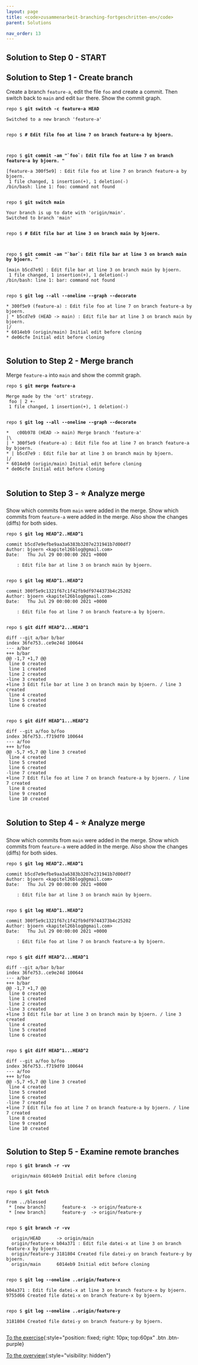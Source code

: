```yaml
---
layout: page
title: <code>zusammenarbeit-branching-fortgeschritten-en</code>
parent: Solutions

nav_order: 13
---
```

## Solution to Step 0 - START

## Solution to Step 1 - Create branch

Create a branch `feature-a`, edit the file `foo`
and create a commit.
Then switch back to `main` and edit `bar` there.
Show the commit graph.


<pre><code>repo $ <b>git switch -c feature-a HEAD</b><br><br>Switched to a new branch 'feature-a'<br><br></code></pre>



<pre><code>repo $ <b># Edit file foo at line 7 on branch feature-a by bjoern.</b><br><br><br></code></pre>



<pre><code>repo $ <b>git commit -am &quot;`foo`: Edit file foo at line 7 on branch feature-a by bjoern. &quot;</b><br><br>[feature-a 300f5e9] : Edit file foo at line 7 on branch feature-a by bjoern.<br> 1 file changed, 1 insertion(+), 1 deletion(-)<br>/bin/bash: line 1: foo: command not found<br><br></code></pre>



<pre><code>repo $ <b>git switch main</b><br><br>Your branch is up to date with 'origin/main'.<br>Switched to branch 'main'<br><br></code></pre>



<pre><code>repo $ <b># Edit file bar at line 3 on branch main by bjoern.</b><br><br><br></code></pre>



<pre><code>repo $ <b>git commit -am &quot;`bar`: Edit file bar at line 3 on branch main by bjoern. &quot;</b><br><br>[main b5cd7e9] : Edit file bar at line 3 on branch main by bjoern.<br> 1 file changed, 1 insertion(+), 1 deletion(-)<br>/bin/bash: line 1: bar: command not found<br><br></code></pre>



<pre><code>repo $ <b>git log --all --oneline --graph --decorate</b><br><br>* 300f5e9 (feature-a) : Edit file foo at line 7 on branch feature-a by bjoern.<br>| * b5cd7e9 (HEAD -&gt; main) : Edit file bar at line 3 on branch main by bjoern.<br>|/  <br>* 6014eb9 (origin/main) Initial edit before cloning<br>* de06cfe Initial edit before cloning<br><br></code></pre>


## Solution to Step 2 - Merge branch

Merge `feature-a` into `main` and
show the commit graph.


<pre><code>repo $ <b>git merge feature-a</b><br><br>Merge made by the 'ort' strategy.<br> foo | 2 +-<br> 1 file changed, 1 insertion(+), 1 deletion(-)<br><br></code></pre>



<pre><code>repo $ <b>git log --all --oneline --graph --decorate</b><br><br>*   c00b978 (HEAD -&gt; main) Merge branch 'feature-a'<br>|\  <br>| * 300f5e9 (feature-a) : Edit file foo at line 7 on branch feature-a by bjoern.<br>* | b5cd7e9 : Edit file bar at line 3 on branch main by bjoern.<br>|/  <br>* 6014eb9 (origin/main) Initial edit before cloning<br>* de06cfe Initial edit before cloning<br><br></code></pre>


## Solution to Step 3 - ⭐ Analyze merge

Show which commits from `main` were added in the merge.
Show which commits from `feature-a` were added in the merge.
Also show the changes (diffs) for both sides.


<pre><code>repo $ <b>git log HEAD^2..HEAD^1</b><br><br>commit b5cd7e9efbe9aa3a6383b3207e231941b7d00df7<br>Author: bjoern &lt;kapitel26blog@gmail.com&gt;<br>Date:   Thu Jul 29 00:00:00 2021 +0000<br><br>    : Edit file bar at line 3 on branch main by bjoern.<br><br></code></pre>



<pre><code>repo $ <b>git log HEAD^1..HEAD^2</b><br><br>commit 300f5e9c1321f67c1f42fb9df9744373b4c25202<br>Author: bjoern &lt;kapitel26blog@gmail.com&gt;<br>Date:   Thu Jul 29 00:00:00 2021 +0000<br><br>    : Edit file foo at line 7 on branch feature-a by bjoern.<br><br></code></pre>



<pre><code>repo $ <b>git diff HEAD^2...HEAD^1</b><br><br>diff --git a/bar b/bar<br>index 36fe753..ce9e24d 100644<br>--- a/bar<br>+++ b/bar<br>@@ -1,7 +1,7 @@<br> line 0 created<br> line 1 created<br> line 2 created<br>-line 3 created<br>+line 3 Edit file bar at line 3 on branch main by bjoern. / line 3 created<br> line 4 created<br> line 5 created<br> line 6 created<br><br></code></pre>



<pre><code>repo $ <b>git diff HEAD^1...HEAD^2</b><br><br>diff --git a/foo b/foo<br>index 36fe753..f719df0 100644<br>--- a/foo<br>+++ b/foo<br>@@ -5,7 +5,7 @@ line 3 created<br> line 4 created<br> line 5 created<br> line 6 created<br>-line 7 created<br>+line 7 Edit file foo at line 7 on branch feature-a by bjoern. / line 7 created<br> line 8 created<br> line 9 created<br> line 10 created<br><br></code></pre>


## Solution to Step 4 - ⭐ Analyze merge

Show which commits from `main` were added in the merge.
Show which commits from `feature-a` were added in the merge.
Also show the changes (diffs) for both sides.


<pre><code>repo $ <b>git log HEAD^2..HEAD^1</b><br><br>commit b5cd7e9efbe9aa3a6383b3207e231941b7d00df7<br>Author: bjoern &lt;kapitel26blog@gmail.com&gt;<br>Date:   Thu Jul 29 00:00:00 2021 +0000<br><br>    : Edit file bar at line 3 on branch main by bjoern.<br><br></code></pre>



<pre><code>repo $ <b>git log HEAD^1..HEAD^2</b><br><br>commit 300f5e9c1321f67c1f42fb9df9744373b4c25202<br>Author: bjoern &lt;kapitel26blog@gmail.com&gt;<br>Date:   Thu Jul 29 00:00:00 2021 +0000<br><br>    : Edit file foo at line 7 on branch feature-a by bjoern.<br><br></code></pre>



<pre><code>repo $ <b>git diff HEAD^2...HEAD^1</b><br><br>diff --git a/bar b/bar<br>index 36fe753..ce9e24d 100644<br>--- a/bar<br>+++ b/bar<br>@@ -1,7 +1,7 @@<br> line 0 created<br> line 1 created<br> line 2 created<br>-line 3 created<br>+line 3 Edit file bar at line 3 on branch main by bjoern. / line 3 created<br> line 4 created<br> line 5 created<br> line 6 created<br><br></code></pre>



<pre><code>repo $ <b>git diff HEAD^1...HEAD^2</b><br><br>diff --git a/foo b/foo<br>index 36fe753..f719df0 100644<br>--- a/foo<br>+++ b/foo<br>@@ -5,7 +5,7 @@ line 3 created<br> line 4 created<br> line 5 created<br> line 6 created<br>-line 7 created<br>+line 7 Edit file foo at line 7 on branch feature-a by bjoern. / line 7 created<br> line 8 created<br> line 9 created<br> line 10 created<br><br></code></pre>


## Solution to Step 5 - Examine remote branches




<pre><code>repo $ <b>git branch -r -vv</b><br><br>  origin/main 6014eb9 Initial edit before cloning<br><br></code></pre>



<pre><code>repo $ <b>git fetch</b><br><br>From ../blessed<br> * [new branch]      feature-x  -&gt; origin/feature-x<br> * [new branch]      feature-y  -&gt; origin/feature-y<br><br></code></pre>



<pre><code>repo $ <b>git branch -r -vv</b><br><br>  origin/HEAD      -&gt; origin/main<br>  origin/feature-x b04a371 : Edit file datei-x at line 3 on branch feature-x by bjoern.<br>  origin/feature-y 3181804 Created file datei-y on branch feature-y by bjoern.<br>  origin/main      6014eb9 Initial edit before cloning<br><br></code></pre>



<pre><code>repo $ <b>git log --oneline ..origin/feature-x</b><br><br>b04a371 : Edit file datei-x at line 3 on branch feature-x by bjoern.<br>9755d66 Created file datei-x on branch feature-x by bjoern.<br><br></code></pre>



<pre><code>repo $ <b>git log --oneline ..origin/feature-y</b><br><br>3181804 Created file datei-y on branch feature-y by bjoern.<br><br></code></pre>


[To the exercise](aufgabe-zusammenarbeit-branching-fortgeschritten-en.html){:style="position: fixed; right: 10px; top:60px" .btn .btn-purple}

[To the overview](../../ueberblick-en.html){:style="visibility: hidden"}


